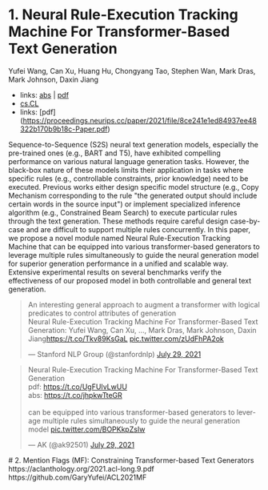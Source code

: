 # 1. Neural Rule-Execution Tracking Machine For Transformer-Based Text  Generation

Yufei Wang, Can Xu, Huang Hu, Chongyang Tao, Stephen Wan, Mark Dras, Mark Johnson, Daxin Jiang

- links: [abs](https://arxiv.org/abs/2107.13077) | [pdf](https://arxiv.org/pdf/2107.13077)
- [cs.CL](https://arxiv.org/list/cs.CL/recent)
- links: [pdf] (https://proceedings.neurips.cc/paper/2021/file/8ce241e1ed84937ee48322b170b9b18c-Paper.pdf)

Sequence-to-Sequence (S2S) neural text generation models, especially the pre-trained ones (e.g., BART and T5), have exhibited compelling performance on various natural language generation tasks. However, the black-box nature of these models limits their application in tasks where specific rules (e.g., controllable constraints, prior knowledge) need to be executed. Previous works either design specific model structure (e.g., Copy Mechanism corresponding to the rule "the generated output should include certain words in the source input") or implement specialized inference algorithm (e.g., Constrained Beam Search) to execute particular rules through the text generation. These methods require careful design case-by-case and are difficult to support multiple rules concurrently. In this paper, we propose a novel module named Neural Rule-Execution Tracking Machine that can be equipped into various transformer-based generators to leverage multiple rules simultaneously to guide the neural generation model for superior generation performance in a unified and scalable way. Extensive experimental results on several benchmarks verify the effectiveness of our proposed model in both controllable and general text generation.

<blockquote class="twitter-tweet"><p lang="en" dir="ltr">An interesting general approach to augment a transformer with logical predicates to control attributes of generation<br>Neural Rule-Execution Tracking Machine For Transformer-Based Text Generation: Yufei Wang, Can Xu, …, Mark Dras, Mark Johnson, Daxin Jiang<a href="https://t.co/Tkv89KsGaL">https://t.co/Tkv89KsGaL</a> <a href="https://t.co/zUdFhPA2ok">pic.twitter.com/zUdFhPA2ok</a></p>&mdash; Stanford NLP Group (@stanfordnlp) <a href="https://twitter.com/stanfordnlp/status/1420570721344917506?ref_src=twsrc%5Etfw">July 29, 2021</a></blockquote>
<script async src="https://platform.twitter.com/widgets.js" charset="utf-8"></script>

<blockquote class="twitter-tweet"><p lang="en" dir="ltr">Neural Rule-Execution Tracking Machine For Transformer-Based Text Generation<br>pdf: <a href="https://t.co/UgFUIvLwUU">https://t.co/UgFUIvLwUU</a><br>abs: <a href="https://t.co/jhpkwTteGR">https://t.co/jhpkwTteGR</a><br><br>can be equipped into various transformer-based generators to leverage multiple rules simultaneously to guide the neural generation model <a href="https://t.co/BOPKkpZsIw">pic.twitter.com/BOPKkpZsIw</a></p>&mdash; AK (@ak92501) <a href="https://twitter.com/ak92501/status/1420544955118936070?ref_src=twsrc%5Etfw">July 29, 2021</a></blockquote>
# 2. Mention Flags (MF): Constraining Transformer-based Text Generators<br>
https://aclanthology.org/2021.acl-long.9.pdf<br>
https://github.com/GaryYufei/ACL2021MF
